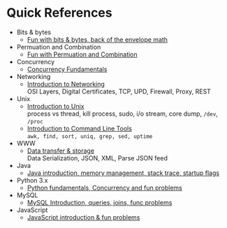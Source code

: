 # Quick References

* Bits & bytes
	* [Fun with bits & bytes, back of the envelope math](https://github.com/harishvc/quick-references/blob/master/bits-bytes/README.md)  
* Permuation and Combination  
	* [Fun with Permuation and Combination](https://github.com/harishvc/quick-references/blob/master/permutation-combination/README.md)  
* Concurrency
    * [Concurrency Fundamentals](https://github.com/harishvc/quick-references/blob/master/python3/python-intro4c.md)  
* Networking
	* [Introduction to Networking](https://github.com/harishvc/quick-references/blob/master/www/www-intro.md)  
	  OSI Layers, Digital Certificates, TCP, UPD, Firewall, Proxy, REST  
* Unix
	* [Introduction to Unix](https://github.com/harishvc/quick-references/blob/master/unix/intro-1.md)  
	  process vs thread, kill process, sudo, i/o stream, core dump, `/dev`, `/proc`
	* [Introduction to Command Line Tools](https://github.com/harishvc/quick-references/blob/master/tools/README.md)    
      `awk, find, sort, uniq, grep, sed, uptime`
* WWW
	* [Data transfer & storage](https://github.com/harishvc/quick-references/blob/master/www/www-intro2.md)     
	  Data Serialization, JSON, XML, Parse JSON feed  
* Java
 	* [Java introduction, memory management, stack trace, startup flags](https://github.com/harishvc/quick-references/blob/master/java/intro-1.md)  
* Python 3.x 
	* [Python fundamentals, Concurrency and fun problems](https://github.com/harishvc/quick-references/blob/master/python3/README.md)  
* MySQL
 	* [MySQL Introduction, queries, joins, func problems](https://github.com/harishvc/quick-references/blob/master/mysql/README.md)
* JavaScript
	* [JavaScript introduction & fun problems](https://github.com/harishvc/quick-references/blob/master/javascript/README.md)
